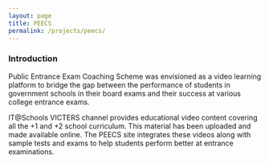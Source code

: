 ```yaml
---
layout: page
title: PEECS
permalink: /projects/peecs/
---
```


### Introduction

Public Entrance Exam Coaching Scheme was envisioned as a video learning platform to bridge the gap between the performance of students in government schools in their board exams and their success at various college entrance exams.

IT@Schools VICTERS channel provides  educational video content covering all the +1 and +2 school curriculum. This material has been uploaded and made available online. The PEECS site integrates these videos along with sample tests and exams to help students perform better at entrance examinations.
